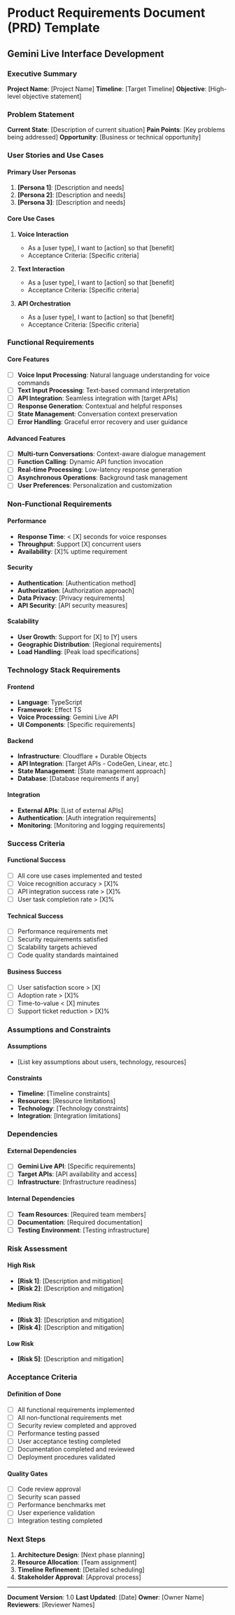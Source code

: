 # Product Requirements Document (PRD) Template
## Gemini Live Interface Development

### Executive Summary
**Project Name**: [Project Name]
**Timeline**: [Target Timeline]
**Objective**: [High-level objective statement]

### Problem Statement
**Current State**: [Description of current situation]
**Pain Points**: [Key problems being addressed]
**Opportunity**: [Business or technical opportunity]

### User Stories and Use Cases

#### Primary User Personas
1. **[Persona 1]**: [Description and needs]
2. **[Persona 2]**: [Description and needs]
3. **[Persona 3]**: [Description and needs]

#### Core Use Cases
1. **Voice Interaction**
   - As a [user type], I want to [action] so that [benefit]
   - Acceptance Criteria: [Specific criteria]

2. **Text Interaction**
   - As a [user type], I want to [action] so that [benefit]
   - Acceptance Criteria: [Specific criteria]

3. **API Orchestration**
   - As a [user type], I want to [action] so that [benefit]
   - Acceptance Criteria: [Specific criteria]

### Functional Requirements

#### Core Features
- [ ] **Voice Input Processing**: Natural language understanding for voice commands
- [ ] **Text Input Processing**: Text-based command interpretation
- [ ] **API Integration**: Seamless integration with [target APIs]
- [ ] **Response Generation**: Contextual and helpful responses
- [ ] **State Management**: Conversation context preservation
- [ ] **Error Handling**: Graceful error recovery and user guidance

#### Advanced Features
- [ ] **Multi-turn Conversations**: Context-aware dialogue management
- [ ] **Function Calling**: Dynamic API function invocation
- [ ] **Real-time Processing**: Low-latency response generation
- [ ] **Asynchronous Operations**: Background task management
- [ ] **User Preferences**: Personalization and customization

### Non-Functional Requirements

#### Performance
- **Response Time**: < [X] seconds for voice responses
- **Throughput**: Support [X] concurrent users
- **Availability**: [X]% uptime requirement

#### Security
- **Authentication**: [Authentication method]
- **Authorization**: [Authorization approach]
- **Data Privacy**: [Privacy requirements]
- **API Security**: [API security measures]

#### Scalability
- **User Growth**: Support for [X] to [Y] users
- **Geographic Distribution**: [Regional requirements]
- **Load Handling**: [Peak load specifications]

### Technology Stack Requirements

#### Frontend
- **Language**: TypeScript
- **Framework**: Effect TS
- **Voice Processing**: Gemini Live API
- **UI Components**: [Specific requirements]

#### Backend
- **Infrastructure**: Cloudflare + Durable Objects
- **API Integration**: [Target APIs - CodeGen, Linear, etc.]
- **State Management**: [State management approach]
- **Database**: [Database requirements if any]

#### Integration
- **External APIs**: [List of external APIs]
- **Authentication**: [Auth integration requirements]
- **Monitoring**: [Monitoring and logging requirements]

### Success Criteria

#### Functional Success
- [ ] All core use cases implemented and tested
- [ ] Voice recognition accuracy > [X]%
- [ ] API integration success rate > [X]%
- [ ] User task completion rate > [X]%

#### Technical Success
- [ ] Performance requirements met
- [ ] Security requirements satisfied
- [ ] Scalability targets achieved
- [ ] Code quality standards maintained

#### Business Success
- [ ] User satisfaction score > [X]
- [ ] Adoption rate > [X]%
- [ ] Time-to-value < [X] minutes
- [ ] Support ticket reduction > [X]%

### Assumptions and Constraints

#### Assumptions
- [List key assumptions about users, technology, resources]

#### Constraints
- **Timeline**: [Timeline constraints]
- **Resources**: [Resource limitations]
- **Technology**: [Technology constraints]
- **Integration**: [Integration limitations]

### Dependencies

#### External Dependencies
- [ ] **Gemini Live API**: [Specific requirements]
- [ ] **Target APIs**: [API availability and access]
- [ ] **Infrastructure**: [Infrastructure readiness]

#### Internal Dependencies
- [ ] **Team Resources**: [Required team members]
- [ ] **Documentation**: [Required documentation]
- [ ] **Testing Environment**: [Testing infrastructure]

### Risk Assessment

#### High Risk
- **[Risk 1]**: [Description and mitigation]
- **[Risk 2]**: [Description and mitigation]

#### Medium Risk
- **[Risk 3]**: [Description and mitigation]
- **[Risk 4]**: [Description and mitigation]

#### Low Risk
- **[Risk 5]**: [Description and mitigation]

### Acceptance Criteria

#### Definition of Done
- [ ] All functional requirements implemented
- [ ] All non-functional requirements met
- [ ] Security review completed and approved
- [ ] Performance testing passed
- [ ] User acceptance testing completed
- [ ] Documentation completed and reviewed
- [ ] Deployment procedures validated

#### Quality Gates
- [ ] Code review approval
- [ ] Security scan passed
- [ ] Performance benchmarks met
- [ ] User experience validation
- [ ] Integration testing completed

### Next Steps
1. **Architecture Design**: [Next phase planning]
2. **Resource Allocation**: [Team assignment]
3. **Timeline Refinement**: [Detailed scheduling]
4. **Stakeholder Approval**: [Approval process]

---
**Document Version**: 1.0
**Last Updated**: [Date]
**Owner**: [Owner Name]
**Reviewers**: [Reviewer Names]

